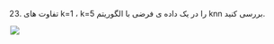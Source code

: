23. تفاوت های k=1 ، k=5 را در یک داده ی فرضی با الگوریتم knn بررسی کنید.

![](https://github.com/semnan-university-ai/machine-learning-class/blob/main/excersiecs/HamidehEhsani/23/WhatsApp%20Image%202021-12-23%20at%2013.00.43.jpeg)
